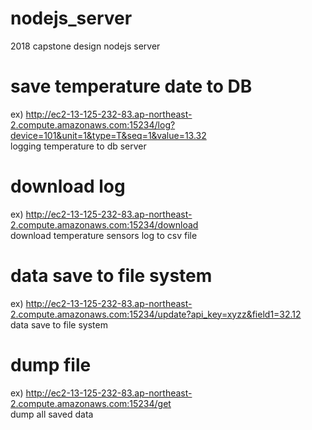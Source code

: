 # nodejs_server
2018 capstone design nodejs server

# save temperature date to DB
ex) http://ec2-13-125-232-83.ap-northeast-2.compute.amazonaws.com:15234/log?device=101&unit=1&type=T&seq=1&value=13.32<br>
logging temperature to db server

# download log
ex) http://ec2-13-125-232-83.ap-northeast-2.compute.amazonaws.com:15234/download<br>
download temperature sensors log to csv file

# data save to file system
ex) http://ec2-13-125-232-83.ap-northeast-2.compute.amazonaws.com:15234/update?api_key=xyzz&field1=32.12<br>
data save to file system

# dump file
ex) http://ec2-13-125-232-83.ap-northeast-2.compute.amazonaws.com:15234/get<br>
dump all saved data
